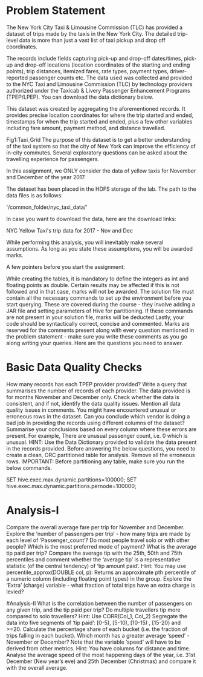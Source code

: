 # Problem Statement

The New York City Taxi & Limousine Commission (TLC) has provided a dataset of trips made by the taxis in the New York City. The detailed trip-level data is more than just a vast list of taxi pickup and drop off coordinates.

The records include fields capturing pick-up and drop-off dates/times, pick-up and drop-off locations (location coordinates of the starting and ending points), trip distances, itemized fares, rate types, payment types, driver-reported passenger counts etc. The data used was collected and provided to the NYC Taxi and Limousine Commission (TLC) by technology providers authorized under the Taxicab & Livery Passenger Enhancement Programs (TPEP/LPEP). You can download the data dictionary below.

This dataset was created by aggregating the aforementioned records. It provides precise location coordinates for where the trip started and ended, timestamps for when the trip started and ended, plus a few other variables including fare amount, payment method, and distance travelled.

Fig1:Taxi_Grid The purpose of this dataset is to get a better understanding of the taxi system so that the city of New York can improve the efficiency of in-city commutes. Several exploratory questions can be asked about the travelling experience for passengers.

In this assignment, we ONLY consider the data of yellow taxis for November and December of the year 2017.

The dataset has been placed in the HDFS storage of the lab. The path to the data files is as follows:

'/common_folder/nyc_taxi_data/'

In case you want to download the data, here are the download links:

NYC Yellow Taxi's trip data for 2017 - Nov and Dec

While performing this analysis, you will inevitably make several assumptions. As long as you state these assumptions, you will be awarded marks.

A few pointers before you start the assignment:

While creating the tables, it is mandatory to define the integers as int and floating points as double. Certain results may be affected if this is not followed and in that case, marks will not be awarded.
The solution file must contain all the necessary commands to set up the environment before you start querying. These are covered during the course - they involve adding a JAR file and setting parameters of Hive for partitioning. If these commands are not present in your solution file, marks will be deducted
Lastly, your code should be syntactically correct, concise and commented. Marks are reserved for the comments present along with every question mentioned in the problem statement - make sure you write these comments as you go along writing your queries.
Here are the questions you need to answer.

# Basic Data Quality Checks
How many records has each TPEP provider provided? Write a query that summarises the number of records of each provider.
The data provided is for months November and December only. Check whether the data is consistent, and if not, identify the data quality issues. Mention all data quality issues in comments.
You might have encountered unusual or erroneous rows in the dataset. Can you conclude which vendor is doing a bad job in providing the records using different columns of the dataset? Summarise your conclusions based on every column where these errors are present. For example, There are unusual passenger count, i.e. 0 which is unusual. HINT: Use the Data Dictionary provided to validate the data present in the records provided.
Before answering the below questions, you need to create a clean, ORC partitioned table for analysis. Remove all the erroneous rows.
IMPORTANT: Before partitioning any table, make sure you run the below commands.

SET hive.exec.max.dynamic.partitions=100000; SET hive.exec.max.dynamic.partitions.pernode=100000;

# Analysis-I
Compare the overall average fare per trip for November and December.
Explore the ‘number of passengers per trip’ - how many trips are made by each level of ‘Passenger_count’? Do most people travel solo or with other people?
Which is the most preferred mode of payment?
What is the average tip paid per trip? Compare the average tip with the 25th, 50th and 75th percentiles and comment whether the ‘average tip’ is a representative statistic (of the central tendency) of ‘tip amount paid’. Hint: You may use percentile_approx(DOUBLE col, p): Returns an approximate pth percentile of a numeric column (including floating point types) in the group.
Explore the ‘Extra’ (charge) variable - what fraction of total trips have an extra charge is levied?

#Analysis-II
What is the correlation between the number of passengers on any given trip, and the tip paid per trip? Do multiple travellers tip more compared to solo travellers? Hint: Use CORR(Col_1, Col_2)
Segregate the data into five segments of ‘tip paid’: [0-5), [5-10), [10-15) , [15-20) and >=20. Calculate the percentage share of each bucket (i.e. the fraction of trips falling in each bucket).
Which month has a greater average ‘speed’ - November or December? Note that the variable ‘speed’ will have to be derived from other metrics. Hint: You have columns for distance and time.
Analyse the average speed of the most happening days of the year, i.e. 31st December (New year’s eve) and 25th December (Christmas) and compare it with the overall average.
